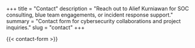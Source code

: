 +++
title = "Contact"
description = "Reach out to Alief Kurniawan for SOC consulting, blue team engagements, or incident response support."
summary = "Contact form for cybersecurity collaborations and project inquiries."
slug = "contact"
+++

{{< contact-form >}}
